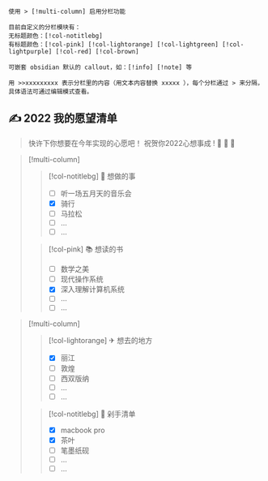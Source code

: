 

```gray
使用 > [!multi-column] 启用分栏功能

目前自定义的分栏模块有：
无标题颜色：[!col-notitlebg]
有标题颜色：[!col-pink] [!col-lightorange] [!col-lightgreen] [!col-lightpurple] [!col-red] [!col-brown]

可嵌套 obsidian 默认的 callout，如：[!info] [!note] 等

用 >>xxxxxxxxx 表示分栏里的内容（用文本内容替换 xxxxx ），每个分栏通过 > 来分隔，具体语法可通过编辑模式查看。
```


## ✍  2022 我的愿望清单

> 快许下你想要在今年实现的心愿吧！ 祝贺你2022心想事成 ! 🎉 🎉 🎉


> [!multi-column]
> 
>> [!col-notitlebg] 💖 想做的事
>> 
>>- [ ] 听一场五月天的音乐会
>>- [x] 骑行
>>- [ ] 马拉松
>>- [ ] ...
>>- [ ] ...
>
>> [!col-pink] 📚 想读的书
>>- [ ] 数学之美
>>- [ ] 现代操作系统
>>- [x] 深入理解计算机系统
>>- [ ]  ...
>>- [ ]  ...


> [!multi-column]
> 
>> [!col-lightorange] ✈ 想去的地方
>>- [x] 丽江
>>- [ ] 敦煌
>>- [ ] 西双版纳
>>- [ ] ...
>>- [ ] ...
> 
>> [!col-notitlebg] 🛒 剁手清单
>>- [x] macbook pro
>>- [x] 茶叶
>>- [ ] 笔墨纸砚
>>- [ ] ...
>>- [ ] ...